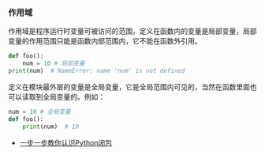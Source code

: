 ### 作用域

作用域是程序运行时变量可被访问的范围，定义在函数内的变量是局部变量，局部变量的作用范围只能是函数内部范围内，它不能在函数外引用。

```python
def foo():
    num = 10 # 局部变量
print(num)  # NameError: name 'num' is not defined
```

定义在模块最外层的变量是全局变量，它是全局范围内可见的，当然在函数里面也可以读取到全局变量的。例如：

```python
num = 10 # 全局变量
def foo():
    print(num)  # 10
```

- [一步一步教你认识Python闭包](https://foofish.net/python-closure.html)

